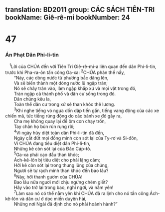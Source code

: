 translation: BD2011
group: CÁC SÁCH TIÊN-TRI
bookName: Giê-rê-mi 
bookNumber: 24
-------

<div class="title"><h1>47</h1><h3>Án Phạt Dân Phi-li-tin </h3></div>
<span class="verse gie_47_1"> <sup>1</sup>Lời của CHÚA đến với Tiên Tri Giê-rê-mi-a liên quan đến dân Phi-li-tin, trước khi Pha-ra-ôn tấn công Ga-xa: </span>
<span class="verse gie_47_2"><sup>2</sup>CHÚA phán thế nầy, <br/>  “Này, các dòng nước từ phương bắc dâng lên,<br/>  Và sẽ biến thành một dòng nước lũ ngập tràn;<br/>  Nó sẽ chảy tràn vào, làm ngập khắp xứ và mọi vật trong đó,<br/>  Tràn ngập cả thành phố và dân cư sống trong đó.<br/>  Dân chúng kêu la,<br/>  Toàn thể dân cư trong xứ sẽ than khóc thê lương.<br/></span>
<span class="verse gie_47_3">  <sup>3</sup>Khi nghe tiếng vó ngựa dồn dập tiến gần, tiếng vang động của các xe chiến mã, tức tiếng rúng động do các bánh xe đó gây ra,<br/>  Cha mẹ không quay lại để ôm con chạy trốn,<br/>  Tay chân họ bủn rủn rụng rời;<br/></span>
<span class="verse gie_47_4">  <sup>4</sup>Vì ngày hủy diệt toàn dân Phi-li-tin đã đến,<br/>  Ngày cắt đứt mọi đồng minh còn sót lại của Ty-rơ và Si-đôn,<br/>  Vì CHÚA đang tiêu diệt dân Phi-li-tin,<br/>  Những kẻ còn sót lại của Ðảo Cáp-tô.<br/></span>
<span class="verse gie_47_5">  <sup>5</sup>Ga-xa phải cạo đầu than khóc;<br/>  Ách-kê-lôn bị tiêu diệt cho phải lặng câm;<br/>  Hỡi kẻ còn sót lại trong thung lũng của chúng,<br/>  Ngươi sẽ tự rạch mình than khóc đến bao lâu?<br/></span>
<span class="verse gie_47_6">  <sup>6</sup>Này, hỡi thanh gươm của CHÚA!<br/>  Bao lâu nữa ngươi mới chịu ngừng chém giết?<br/>  Hãy vào trở lại trong bao, nghỉ ngơi, và nằm yên!<br/></span>
<span class="verse gie_47_7">  <sup>7</sup>Làm sao nó có thể nằm yên khi CHÚA đã ra lịnh cho nó tấn công Ách-kê-lôn và dân cư ở dọc miền duyên hải,<br/>  Những nơi Ngài đã định cho nó phải hoành hành?”<br/></span>
